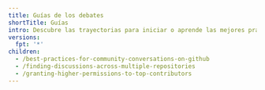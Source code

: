 ```yaml
---
title: Guías de los debates
shortTitle: Guías
intro: Descubre las trayectorias para iniciar o aprende las mejores prácticas para participar o monitorear los debates de tu comunidad.
versions:
  fpt: '*'
children:
  - /best-practices-for-community-conversations-on-github
  - /finding-discussions-across-multiple-repositories
  - /granting-higher-permissions-to-top-contributors
---
```


